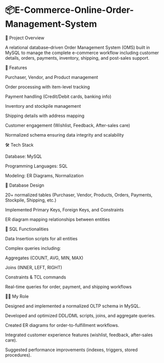 # 📦E-Commerce-Online-Order-Management-System

📌 Project Overview

A relational database–driven Order Management System (OMS) built in MySQL to manage the complete e-commerce workflow including customer details, orders, payments, inventory, shipping, and post-sales support.

🚀 Features

Purchaser, Vendor, and Product management

Order processing with item-level tracking

Payment handling (Credit/Debit cards, banking info)

Inventory and stockpile management

Shipping details with address mapping

Customer engagement (Wishlist, Feedback, After-sales care)

Normalized schema ensuring data integrity and scalability


🛠 Tech Stack

Database: MySQL

Programming Languages: SQL

Modeling: ER Diagrams, Normalization


📂 Database Design

20+ normalized tables (Purchaser, Vendor, Products, Orders, Payments, Stockpile, Shipping, etc.)

Implemented Primary Keys, Foreign Keys, and Constraints

ER diagram mapping relationships between entities


📑 SQL Functionalities

Data Insertion scripts for all entities

Complex queries including:

Aggregates (COUNT, AVG, MIN, MAX)

Joins (INNER, LEFT, RIGHT)

Constraints & TCL commands

Real-time queries for order, payment, and shipping workflows



🧑‍💻 My Role

Designed and implemented a normalized OLTP schema in MySQL.

Developed and optimized DDL/DML scripts, joins, and aggregate queries.

Created ER diagrams for order-to-fulfillment workflows.

Integrated customer experience features (wishlist, feedback, after-sales care).

Suggested performance improvements (indexes, triggers, stored procedures).

